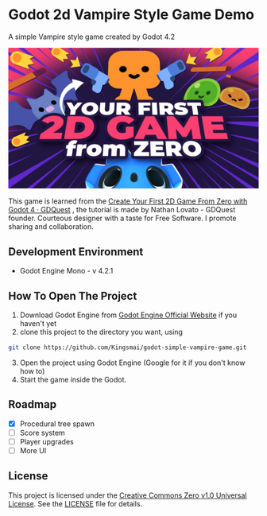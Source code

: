 # Godot 2d Vampire Style Game Demo

A simple Vampire style game created by Godot 4.2

![Game Banner](first-2d-game-banner.webp)

This game is learned from the [Create Your First 2D Game From Zero with Godot 4 · GDQuest](https://www.gdquest.com/tutorial/godot/2d/first-2d-game-godot-4/) , the tutorial is made by Nathan Lovato - GDQuest founder. Courteous designer with a taste for Free Software. I promote sharing and collaboration.

## Development Environment

- Godot Engine Mono - v 4.2.1

## How To Open The Project

1. Download Godot Engine from [Godot Engine Official Website](https://godotengine.org/) if you haven't yet
2. clone this project to the directory you want, using

```bash
git clone https://github.com/Kingsmai/godot-simple-vampire-game.git
```

3. Open the project using Godot Engine (Google for it if you don't know how to)
4. Start the game inside the Godot.

## Roadmap

- [x] Procedural tree spawn
- [ ] Score system
- [ ] Player upgrades
- [ ] More UI

## License

This project is licensed under the [Creative Commons Zero v1.0 Universal License](LICENSE). See the [LICENSE](LICENSE) file for details.
